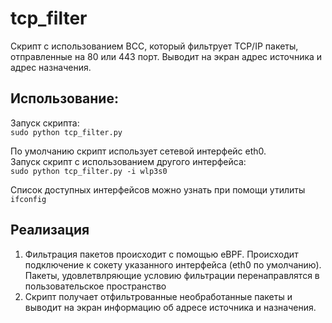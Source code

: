 # tcp_filter

Скрипт с использованием BCC, который фильтрует TCP/IP пакеты, отправленные на 80 или 443 порт.
Выводит на экран адрес источника и адрес назначения.

## Использование:  
Запуск скрипта:  
`sudo python tcp_filter.py`

По умолчанию скрипт использует сетевой интерфейс eth0.  
Запуск скрипт с использованием другого интерфейса:  
`sudo python tcp_filter.py -i wlp3s0`
  
Список доступных интерфейсов можно узнать при помощи утилиты `ifconfig`  
  
## Реализация  
1. Фильтрация пакетов происходит с помощью eBPF. Происходит подключение к сокету указанного интерфейса (eth0 по умолчанию). Пакеты, удовлетвлряющие условию фильтрации перенаправлятся в пользовательское пространство  
2. Скрипт получает отфильтрованные необработанные пакеты и выводит на экран информацию об адресе источника и назначения.
